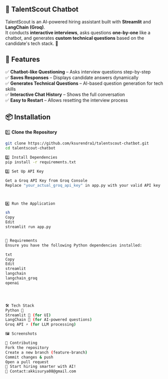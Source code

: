 ## 🤖 TalentScout Chatbot

TalentScout is an AI-powered hiring assistant built with **Streamlit** and **LangChain (Groq)**.  
It conducts **interactive interviews**, asks questions **one-by-one** like a chatbot, and generates **custom technical questions** based on the candidate's tech stack. 🚀  

## 📌 Features
✅ **Chatbot-like Questioning** – Asks interview questions step-by-step  
✅ **Saves Responses** – Displays candidate answers dynamically  
✅ **Generates Technical Questions** – AI-based question generation for tech skills  
✅ **Interactive Chat History** – Shows the full conversation  
✅ **Easy to Restart** – Allows resetting the interview process  

## 📦 Installation

1️⃣ **Clone the Repository**  
```sh
git clone https://github.com/ksurendra1/talentscout-chatbot.git
cd talentscout-chatbot

2️⃣ Install Dependencies
pip install -r requirements.txt

3️⃣ Set Up API Key

Get a Groq API Key from Groq Console
Replace "your_actual_groq_api_key" in app.py with your valid API key



4️⃣ Run the Application

sh
Copy
Edit
streamlit run app.py


📜 Requirements
Ensure you have the following Python dependencies installed:

txt
Copy
Edit
streamlit
langchain
langchain_groq
openai




🛠 Tech Stack
Python 🐍
Streamlit 🎨 (for UI)
LangChain 🤖 (for AI-powered questions)
Groq API ⚡ (for LLM processing)

🖼️ Screenshots

🤝 Contributing
Fork the repository
Create a new branch (feature-branch)
Commit changes & push
Open a pull request
🚀 Start hiring smarter with AI!
📧 Contact:akkisurya08@gmail.com
